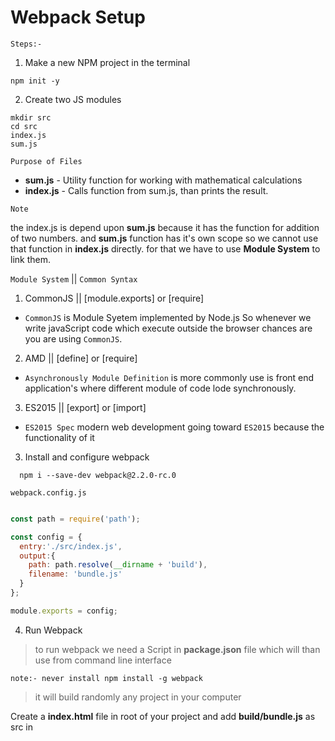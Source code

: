 # Webpack Setup

``Steps:-``

1)  Make a new NPM project in the terminal

```
npm init -y

```

2)  Create two JS modules

```
mkdir src
cd src
index.js
sum.js

```
``Purpose of Files``

- **sum.js** - Utility function for working with mathematical calculations
- **index.js** - Calls function from sum.js, than prints the result.

``Note``

the index.js is depend upon **sum.js** because it has the function for addition
of two numbers. and **sum.js** function has it's own scope so we cannot use
that function in **index.js** directly. for that we have to use **Module System**
to link them.

``Module System`` || ``Common Syntax``

 1. CommonJS  || [module.exports] or [require]

- ``CommonJS`` is Module Syetem implemented by Node.js So whenever we write javaScript code
  which execute outside the browser chances are you are using ``CommonJS``.

 2. AMD       || [define] or [require]

- ``Asynchronously Module Definition`` is more commonly use is front end application's where different module of code lode synchronously.

 3. ES2015    || [export] or [import]

- ``ES2015 Spec`` modern web development going toward ``ES2015`` because the functionality of it

3)  Install and configure webpack

```
  npm i --save-dev webpack@2.2.0-rc.0
```

``webpack.config.js``

```javaScript

const path = require('path');

const config = {
  entry:'./src/index.js',
  output:{
    path: path.resolve(__dirname + 'build'),
    filename: 'bundle.js'
  }
};

module.exports = config;

```

4)  Run Webpack

> to run webpack we need a Script in **package.json** file which will than use from command line interface

``note:- never install npm install -g webpack ``

> it will build randomly any project in your computer

Create a **index.html** file in root of your project and add **build/bundle.js** as src in <script /> tag

and open that **index.html** in browser and hoff over to console and see the log which should be '15'


## introduction to Loaders

- Babel   - Turn ES2015 code into ES code
- Webpack - Link up JS modules together

we will add babel in our project and wire that up as a module Loader there are three different
module that we need to install to get babel up and running.

``Module``  ||  ``Purpose``
1.  babel-loader      || Teaches babel how to work with webpack
2.  babel-core        || Knows how to take in code, parse it, and generate some output files
3.  babel-preset-env  || Ruleset for telling babel exactly what pieces of ES2015/6/7 Syntex to look
                        for,and how to turn it into ES5 code.

```
  npm install --save-dev babel-loader babel-core babel-preset-env

```

**if you get error** Read that error carefully. chances are you need to install

```
  npm i --save-dev babel-loader@7
```
